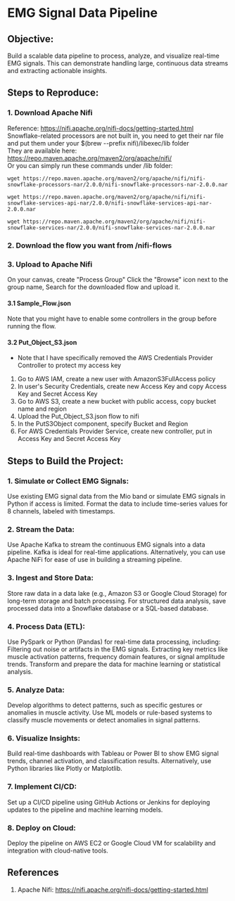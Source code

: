# EMG Signal Data Pipeline
## Objective: 
Build a scalable data pipeline to process, analyze, and visualize real-time EMG signals. This can demonstrate handling large, continuous data streams and extracting actionable insights.

## Steps to Reproduce:
### 1. Download Apache Nifi
Reference: https://nifi.apache.org/nifi-docs/getting-started.html <br>
Snowflake-related processors are not built in, you need to get their nar file and put them under your $(brew --prefix nifi)/libexec/lib folder <br>
They are available here: https://repo.maven.apache.org/maven2/org/apache/nifi/ <br>
Or you can simply run these commands under /lib folder: <br>
```
wget https://repo.maven.apache.org/maven2/org/apache/nifi/nifi-snowflake-processors-nar/2.0.0/nifi-snowflake-processors-nar-2.0.0.nar

wget https://repo.maven.apache.org/maven2/org/apache/nifi/nifi-snowflake-services-api-nar/2.0.0/nifi-snowflake-services-api-nar-2.0.0.nar

wget https://repo.maven.apache.org/maven2/org/apache/nifi/nifi-snowflake-services-nar/2.0.0/nifi-snowflake-services-nar-2.0.0.nar
```

### 2. Download the flow you want from /nifi-flows

### 3. Upload to Apache Nifi
On your canvas, create "Process Group"
Click the "Browse" icon next to the group name,
Search for the downloaded flow and upload it.

#### 3.1 Sample_Flow.json
Note that you might have to enable some controllers in the group before running the flow.

#### 3.2 Put_Object_S3.json
* Note that I have specifically removed the AWS Credentials Provider Controller to protect my access key <br>
1. Go to AWS IAM, create a new user with AmazonS3FullAccess policy <br>
2. In user's Security Credentials, create new Access Key and copy Access Key and Secret Access Key <br>
3. Go to AWS S3, create a new bucket with public access, copy bucket name and region <br>
4. Upload the Put_Object_S3.json flow to nifi <br>
5. In the PutS3Object component, specify Bucket and Region <br>
6. For AWS Credentials Provider Service, create new controller, put in Access Key and Secret Access Key <br>


## Steps to Build the Project:
### 1. Simulate or Collect EMG Signals:

Use existing EMG signal data from the Mio band or simulate EMG signals in Python if access is limited.
Format the data to include time-series values for 8 channels, labeled with timestamps.
### 2. Stream the Data:

Use Apache Kafka to stream the continuous EMG signals into a data pipeline. Kafka is ideal for real-time applications.
Alternatively, you can use Apache NiFi for ease of use in building a streaming pipeline.
### 3. Ingest and Store Data:

Store raw data in a data lake (e.g., Amazon S3 or Google Cloud Storage) for long-term storage and batch processing.
For structured data analysis, save processed data into a Snowflake database or a SQL-based database.
### 4. Process Data (ETL):

Use PySpark or Python (Pandas) for real-time data processing, including:
Filtering out noise or artifacts in the EMG signals.
Extracting key metrics like muscle activation patterns, frequency domain features, or signal amplitude trends.
Transform and prepare the data for machine learning or statistical analysis.
### 5. Analyze Data:

Develop algorithms to detect patterns, such as specific gestures or anomalies in muscle activity.
Use ML models or rule-based systems to classify muscle movements or detect anomalies in signal patterns.
### 6. Visualize Insights:

Build real-time dashboards with Tableau or Power BI to show EMG signal trends, channel activation, and classification results.
Alternatively, use Python libraries like Plotly or Matplotlib.
### 7. Implement CI/CD:

Set up a CI/CD pipeline using GitHub Actions or Jenkins for deploying updates to the pipeline and machine learning models.
### 8. Deploy on Cloud:

Deploy the pipeline on AWS EC2 or Google Cloud VM for scalability and integration with cloud-native tools.

## References
1. Apache Nifi: https://nifi.apache.org/nifi-docs/getting-started.html


